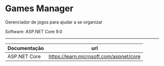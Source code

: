 # Games Manager

Gerenciador de jogos para ajudar a se organizar

Software: ASP.NET Core 9.0

---

Documentação | url
--- | ---
ASP.NET Core | https://learn.microsoft.com/aspnet/core